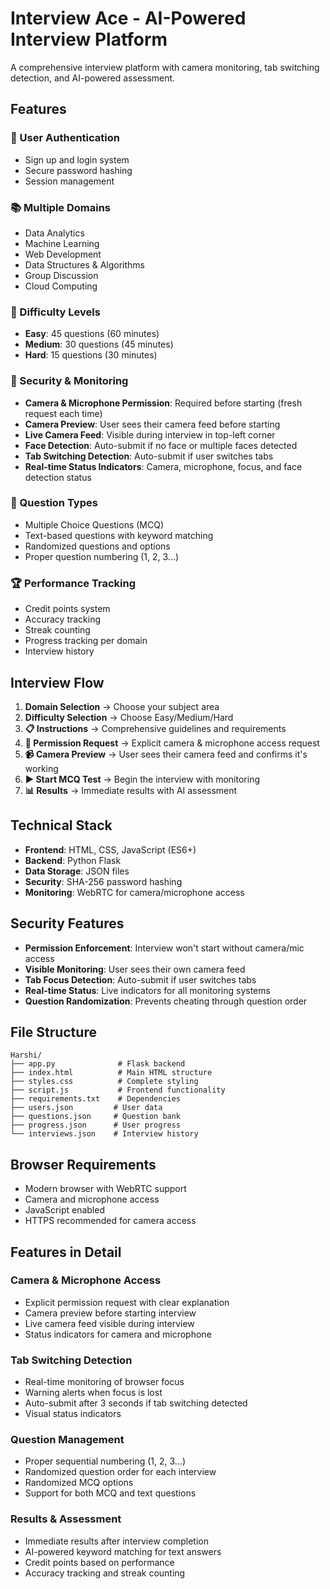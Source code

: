 # Interview Ace - AI-Powered Interview Platform

A comprehensive interview platform with camera monitoring, tab switching detection, and AI-powered assessment.

## Features

### 🔐 User Authentication
- Sign up and login system
- Secure password hashing
- Session management

### 📚 Multiple Domains
- Data Analytics
- Machine Learning  
- Web Development
- Data Structures & Algorithms
- Group Discussion
- Cloud Computing

### 🎯 Difficulty Levels
- **Easy**: 45 questions (60 minutes)
- **Medium**: 30 questions (45 minutes)
- **Hard**: 15 questions (30 minutes)

### 🎥 Security & Monitoring
- **Camera & Microphone Permission**: Required before starting (fresh request each time)
- **Camera Preview**: User sees their camera feed before starting
- **Live Camera Feed**: Visible during interview in top-left corner
- **Face Detection**: Auto-submit if no face or multiple faces detected
- **Tab Switching Detection**: Auto-submit if user switches tabs
- **Real-time Status Indicators**: Camera, microphone, focus, and face detection status

### 📝 Question Types
- Multiple Choice Questions (MCQ)
- Text-based questions with keyword matching
- Randomized questions and options
- Proper question numbering (1, 2, 3...)

### 🏆 Performance Tracking
- Credit points system
- Accuracy tracking
- Streak counting
- Progress tracking per domain
- Interview history

## Interview Flow

1. **Domain Selection** → Choose your subject area
2. **Difficulty Selection** → Choose Easy/Medium/Hard
3. **📋 Instructions** → Comprehensive guidelines and requirements
4. **🎥 Permission Request** → Explicit camera & microphone access request
5. **📹 Camera Preview** → User sees their camera feed and confirms it's working
6. **▶️ Start MCQ Test** → Begin the interview with monitoring
7. **📊 Results** → Immediate results with AI assessment

## Technical Stack

- **Frontend**: HTML, CSS, JavaScript (ES6+)
- **Backend**: Python Flask
- **Data Storage**: JSON files
- **Security**: SHA-256 password hashing
- **Monitoring**: WebRTC for camera/microphone access

## Security Features

- **Permission Enforcement**: Interview won't start without camera/mic access
- **Visible Monitoring**: User sees their own camera feed
- **Tab Focus Detection**: Auto-submit if user switches tabs
- **Real-time Status**: Live indicators for all monitoring systems
- **Question Randomization**: Prevents cheating through question order

## File Structure

```
Harshi/
├── app.py              # Flask backend
├── index.html          # Main HTML structure
├── styles.css          # Complete styling
├── script.js           # Frontend functionality
├── requirements.txt    # Dependencies
├── users.json         # User data
├── questions.json     # Question bank
├── progress.json      # User progress
└── interviews.json    # Interview history
```

## Browser Requirements

- Modern browser with WebRTC support
- Camera and microphone access
- JavaScript enabled
- HTTPS recommended for camera access

## Features in Detail

### Camera & Microphone Access
- Explicit permission request with clear explanation
- Camera preview before starting interview
- Live camera feed visible during interview
- Status indicators for camera and microphone

### Tab Switching Detection
- Real-time monitoring of browser focus
- Warning alerts when focus is lost
- Auto-submit after 3 seconds if tab switching detected
- Visual status indicators

### Question Management
- Proper sequential numbering (1, 2, 3...)
- Randomized question order for each interview
- Randomized MCQ options
- Support for both MCQ and text questions

### Results & Assessment
- Immediate results after interview completion
- AI-powered keyword matching for text answers
- Credit points based on performance
- Accuracy tracking and streak counting
